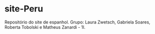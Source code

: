 # site-Peru
Repositório do site de espanhol. Grupo: Laura Zwetsch, Gabriela Soares, Roberta Tobolski e Matheus Zanardi - 1I.
